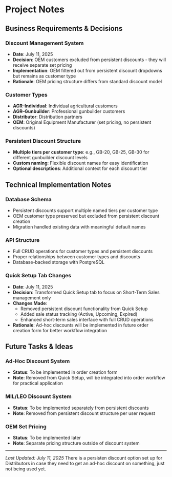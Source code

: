 # Project Notes

## Business Requirements & Decisions

### Discount Management System
- **Date**: July 11, 2025
- **Decision**: OEM customers excluded from persistent discounts - they will receive separate set pricing
- **Implementation**: OEM filtered out from persistent discount dropdowns but remains as customer type
- **Rationale**: OEM pricing structure differs from standard discount model

### Customer Types
- **AGR–Individual**: Individual agricultural customers
- **AGR–Gunbuilder**: Professional gunbuilder customers  
- **Distributor**: Distribution partners
- **OEM**: Original Equipment Manufacturer (set pricing, no persistent discounts)

### Persistent Discount Structure
- **Multiple tiers per customer type**: e.g., GB-20, GB-25, GB-30 for different gunbuilder discount levels
- **Custom naming**: Flexible discount names for easy identification
- **Optional descriptions**: Additional context for each discount tier

## Technical Implementation Notes

### Database Schema
- Persistent discounts support multiple named tiers per customer type
- OEM customer type preserved but excluded from persistent discount creation
- Migration handled existing data with meaningful default names

### API Structure
- Full CRUD operations for customer types and persistent discounts
- Proper relationships between customer types and discounts
- Database-backed storage with PostgreSQL

### Quick Setup Tab Changes
- **Date**: July 11, 2025
- **Decision**: Transformed Quick Setup tab to focus on Short-Term Sales management only
- **Changes Made**:
  - Removed persistent discount functionality from Quick Setup
  - Added sale status tracking (Active, Upcoming, Expired)
  - Enhanced short-term sales interface with full CRUD operations
- **Rationale**: Ad-hoc discounts will be implemented in future order creation form for better workflow integration

## Future Tasks & Ideas

### Ad-Hoc Discount System
- **Status**: To be implemented in order creation form
- **Note**: Removed from Quick Setup, will be integrated into order workflow for practical application

### MIL/LEO Discount System
- **Status**: To be implemented separately from persistent discounts
- **Note**: Removed from persistent discount structure per user request

### OEM Set Pricing
- **Status**: To be implemented later
- **Note**: Separate pricing structure outside of discount system

---

*Last Updated: July 11, 2025*
There is a persisten discount option set up for Distributors in case they need to get an ad-hoc discount on something, just not being used yet.
